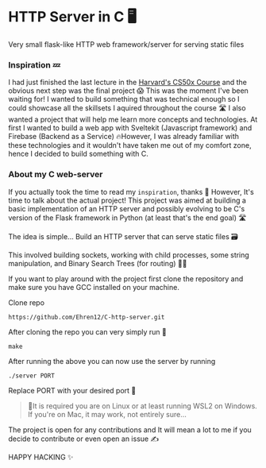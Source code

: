 # HTTP Server in C 🖥️
Very small flask-like HTTP web framework/server for serving static files
### Inspiration 💤
I had just finished the last lecture in the [Harvard's CS50x Course](https://pll.harvard.edu/course/cs50-introduction-computer-science)
and the obvious next step was the final project 😱 This was the moment I've been waiting for! I wanted to build something that was technical enough so I could showcase all the skillsets I aquired throughout the course 🛣️ I also wanted a project that will help me learn more concepts and technologies. At first I wanted to build a web app with Sveltekit (Javascript framework) and Firebase (Backend as a Service) 🔥However, I was already familiar with these technologies and it wouldn't have taken me out of my comfort zone, hence I decided to build something with C.

### About my C web-server
If you actually took the time to read my `inspiration`, thanks 💖
However, It's time to talk about the actual project!
 This project was aimed at building a basic implementation of an HTTP server and possibly evolving to be C's version of the Flask framework in Python (at least that's the end goal) 🛣️
 
 The idea is simple...
 Build an HTTP server that can serve static files 🗃️
 
This involved building sockets, working with child processes, some string manipulation, and Binary Search Trees (for routing) 👷‍♂️
 
If you want to play around with the project first clone the repository and make sure you have GCC installed on your machine.

Clone repo

    https://github.com/Ehren12/C-http-server.git
 After cloning the repo you can very simply run 🐥
 

    make

After running the above you can now use the server by running

    ./server PORT
Replace PORT with your desired port 🔁
> 🔴It is required you are on Linux or at least running WSL2 on Windows. If you're on Mac, it may work, not entirely sure...

The project is open for any contributions and It will mean a lot to me if you decide to contribute or even open an issue ✍️

HAPPY HACKING ✨

 


